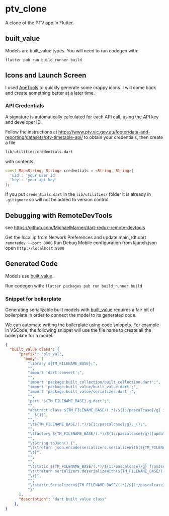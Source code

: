 # ptv_clone

A clone of the PTV app in Flutter.

## built_value 

Models are built_value types. You will need to run codegen with:

`flutter pub run build_runner build`

## Icons and Launch Screen 

I used [ApeTools](https://apetools.webprofusion.com/#/tools/imagegorilla) to quickly generate some crappy icons. I will come back and create something better at a later time. 

### API Credentials 

A signature is automatically calculated for each API call, using the API key and developer ID.

Follow the instructions at https://www.ptv.vic.gov.au/footer/data-and-reporting/datasets/ptv-timetable-api/ to obtain your credentials, then create a file

```Dart
lib/utilities/credentials.dart
```

with contents:

```Dart
const Map<String, String> credentials = <String, String>{
  'uid': 'your user id',
  'key': 'your api key'
};
```

If you put `credentials.dart` in the `lib/utilities/` folder it is already in `.gitignore` so will not be added to version control.

## Debugging with RemoteDevTools 

see https://github.com/MichaelMarner/dart-redux-remote-devtools

Get the local ip from Network Preferences and update main_rdt.dart
`remotedev --port 8000`
Run Debug Mobile configuration from launch.json 
open `http://localhost:8000`

## Generated Code 

Models use [built_value](https://pub.dev/packages/built_value).

Run codegen with: 
`flutter packages pub run build_runner build`

### Snippet for boilerplate 

Generating serializable built models with [built_value](https://pub.dev/packages/built_value) requires a fair bit of boilerplate in order to connect the model to its generated code. 

We can automate writing the boilerplate using code snippets.  For example in VSCode, the following snippet will use the file name to create all the boilerplate for a model.  
```Json
{
  "built_value class": {
	  "prefix": "blt_val",
	    "body": [
          "library ${TM_FILENAME_BASE};",
          "",
          "import 'dart:convert';",
          "",
          "import 'package:built_collection/built_collection.dart';",
          "import 'package:built_value/built_value.dart';",
          "import 'package:built_value/serializer.dart';",
          "",
          "part '${TM_FILENAME_BASE}.g.dart';",
          "",
          "abstract class ${TM_FILENAME_BASE/(.*)/${1:/pascalcase}/g} implements Built<${TM_FILENAME_BASE/(.*)/${1:/pascalcase}/g}, ${TM_FILENAME_BASE/(.*)/${1:/pascalcase}/g}Builder> {",
          "  ${1}",
          "",
          "\t${TM_FILENAME_BASE/(.*)/${1:/pascalcase}/g}._();",
          "",
          "\tfactory ${TM_FILENAME_BASE/(.*)/${1:/pascalcase}/g}([updates(${TM_FILENAME_BASE/(.*)/${1:/pascalcase}/g}Builder b)]) = _$${TM_FILENAME_BASE/(.*)/${1:/pascalcase}/g};",
          "",
          "\tString toJson() {",
          "\t\treturn json.encode(serializers.serializeWith(${TM_FILENAME_BASE/(.*)/${1:/pascalcase}/g}.serializer, this));",
          "\t}",
          "",
          "",
          "\tstatic ${TM_FILENAME_BASE/(.*)/${1:/pascalcase}/g} fromJson(String jsonString) {",
          "\t\treturn serializers.deserializeWith(${TM_FILENAME_BASE/(.*)/${1:/pascalcase}/g}.serializer, json.decode(jsonString));",
          "\t}",
          "",
          "\tstatic Serializer<${TM_FILENAME_BASE/(.*)/${1:/pascalcase}/g}> get serializer => _$${TM_FILENAME_BASE/([a-z]*)_+([a-z]*)/${1:/lower}${2:/capitalize}/g}Serializer;",
          "}"
	  ],
	  "description": "dart built_value class"
	},	
}
```

